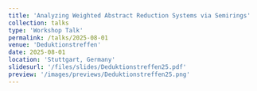 ```yaml
---
title: 'Analyzing Weighted Abstract Reduction Systems via Semirings'
collection: talks
type: 'Workshop Talk'
permalink: /talks/2025-08-01
venue: 'Deduktionstreffen'
date: 2025-08-01
location: 'Stuttgart, Germany'
slidesurl: '/files/slides/Deduktionstreffen25.pdf'
preview: '/images/previews/Deduktionstreffen25.png'
---
```

